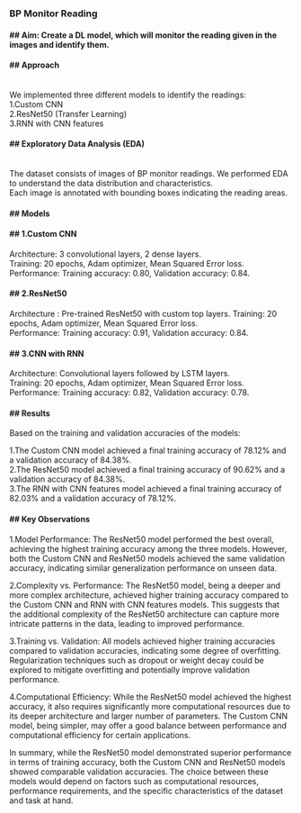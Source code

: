 <h3>BP Monitor Reading</h3>
<p><h4>## Aim: Create a DL model, which will monitor the reading given in the images and identify them.<h4></p>

<p><h4>## Approach</h4><br>
We implemented three different models to identify the readings:<br>
1.Custom CNN<br>
2.ResNet50 (Transfer Learning)<br>
3.RNN with CNN features</p>

<p><h4>## Exploratory Data Analysis (EDA)</h4><br>
The dataset consists of images of BP monitor readings. We performed EDA to understand the data distribution and characteristics.<br>
Each image is annotated with bounding boxes indicating the reading areas.</p>

<h4>## Models</h4>

<h4>## 1.Custom CNN</h4>
<p>
Architecture: 3 convolutional layers, 2 dense layers.<br>
Training: 20 epochs, Adam optimizer, Mean Squared Error loss.<br>
Performance: Training accuracy: 0.80, Validation accuracy: 0.84.</p>

<h4>## 2.ResNet50 <br></h4>
<p>Architecture : Pre-trained ResNet50 with custom top layers.
Training: 20 epochs, Adam optimizer, Mean Squared Error loss.<br>
Performance: Training accuracy: 0.91, Validation accuracy: 0.84.</p>

<h4>## 3.CNN with RNN</h4>
<p>
Architecture: Convolutional layers followed by LSTM layers.<br>
Training: 20 epochs, Adam optimizer, Mean Squared Error loss.<br>
Performance: Training accuracy: 0.82, Validation accuracy: 0.78.</p>

<h4>## Results</h4>

Based on the training and validation accuracies of the models:<br>
<p>
1.The Custom CNN model achieved a final training accuracy of 78.12% and a validation accuracy of 84.38%.<br>
2.The ResNet50 model achieved a final training accuracy of 90.62% and a validation accuracy of 84.38%.<br>
3.The RNN with CNN features model achieved a final training accuracy of 82.03% and a validation accuracy of 78.12%.
</p>
<h4>## Key Observations</h4>
<p>
1.Model Performance: The ResNet50 model performed the best overall, achieving the highest training accuracy among the three models. However, both the Custom CNN and ResNet50 models achieved the same validation accuracy, indicating similar generalization performance on unseen data.
</p>
<p>2.Complexity vs. Performance: The ResNet50 model, being a deeper and more complex architecture, achieved higher training accuracy compared to the Custom CNN and RNN with CNN features models. This suggests that the additional complexity of the ResNet50 architecture can capture more intricate patterns in the data, leading to improved performance.
</p> 
<p>3.Training vs. Validation: All models achieved higher training accuracies compared to validation accuracies, indicating some degree of overfitting. Regularization techniques such as dropout or weight decay could be explored to mitigate overfitting and potentially improve validation performance.
</p>
<p>4.Computational Efficiency: While the ResNet50 model achieved the highest accuracy, it also requires significantly more computational resources due to its deeper architecture and larger number of parameters. The Custom CNN model, being simpler, may offer a good balance between performance and computational efficiency for certain applications.
</p>
<p>In summary, while the ResNet50 model demonstrated superior performance in terms of training accuracy, both the Custom CNN and ResNet50 models showed comparable validation accuracies. The choice between these models would depend on factors such as computational resources, performance requirements, and the specific characteristics of the dataset and task at hand.
</p>
